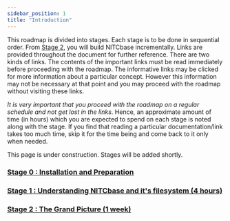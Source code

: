 ```yaml
---
sidebar_position: 1
title: "Introduction"
---
```


This roadmap is divided into stages. Each stage is to be done in sequential order. From [Stage 2](./Stage02.md), you will build NITCbase incrementally. Links are provided throughout the document for further reference. There are two kinds of links. The contents of the important links must be read immediately before proceeding with the roadmap. The informative links may be clicked for more information about a particular concept. However this information may not be necessary at that point and you may proceed with the roadmap without visiting these links.

_It is very important that you proceed with the roadmap on a regular schedule and not get lost in the links_. Hence, an approximate amount of time (in hours) which you are expected to spend on each stage is noted along with the stage. If you find that reading a particular documentation/link takes too much time, skip it for the time being and come back to it only when needed.

This page is under construction. Stages will be added shortly.

### [Stage 0 : Installation and Preparation](../Roadmap/Stage00.md)

### [Stage 1 : Understanding NITCbase and it's filesystem (4 hours)](../Roadmap/Stage01.md)

### [Stage 2 : The Grand Picture (1 week)](../Roadmap/Stage02.md)
